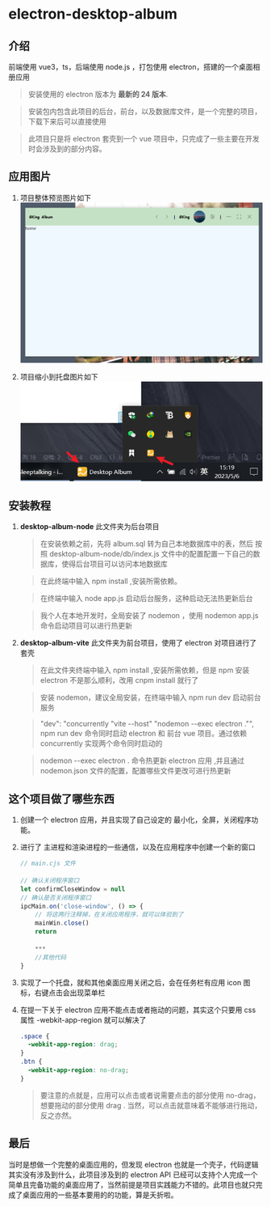 # electron-desktop-album

## 介绍

前端使用 vue3，ts，后端使用 node.js ，打包使用 electron，搭建的一个桌面相册应用

> 安装使用的 electron 版本为 <b>最新的 24 版本</b>.

> 安装包内包含此项目的后台，前台，以及数据库文件，是一个完整的项目，下载下来后可以直接使用

> 此项目只是将 electron 套壳到一个 vue 项目中，只完成了一些主要在开发时会涉及到的部分内容。

## 应用图片

1. 项目整体预览图片如下
   ![项目整体预览图片如下](./imageDemo//%E9%A1%B9%E7%9B%AE%E6%95%B4%E4%BD%93%E5%9B%BE%E7%89%87.png)

2. 项目缩小到托盘图片如下
   ![项目缩小到托盘图片如下](./imageDemo/%E7%BC%A9%E5%B0%8F%E5%90%8E%E7%9A%84%E6%89%98%E7%9B%98%E5%9B%BE%E6%A0%87.png)

## 安装教程

1.  <b>desktop-album-node</b> 此文件夹为后台项目

    > 在安装依赖之前，先将 album.sql 转为自己本地数据库中的表，然后 按照 desktop-album-node/db/index.js 文件中的配置配置一下自己的数据库，使得后台项目可以访问本地数据库

    > 在此终端中输入 npm install ,安装所需依赖。

    > 在终端中输入 node app.js 启动后台服务，这种启动无法热更新后台

    > 我个人在本地开发时，全局安装了 nodemon ，使用 nodemon app.js 命令启动项目可以进行热更新

2.  <b>desktop-album-vite</b> 此文件夹为前台项目，使用了 electron 对项目进行了套壳

    > 在此文件夹终端中输入 npm install ,安装所需依赖，但是 npm 安装 electron 不是那么顺利，改用 cnpm install 就行了

    > 安装 nodemon，建议全局安装，在终端中输入 npm run dev 启动前台服务

    > "dev": "concurrently \"vite --host\" \"nodemon --exec electron .\"", npm run dev 命令同时启动 electron 和 前台 vue 项目。通过依赖 concurrently 实现两个命令同时启动的

    > nodemon --exec electron . 命令热更新 electron 应用 ,并且通过 nodemon.json 文件的配置，配置哪些文件更改可进行热更新

## 这个项目做了哪些东西

1.  创建一个 electron 应用，并且实现了自己设定的 最小化，全屏，关闭程序功能。
2.  进行了 主进程和渲染进程的一些通信，以及在应用程序中创建一个新的窗口

    ```javascript
    // main.cjs 文件

    // 确认关闭程序窗口
    let confirmCloseWindow = null
    // 确认是否关闭程序窗口
    ipcMain.on('close-window', () => {
        // 将这两行注释掉，在关闭应用程序，就可以体验到了
        mainWin.close()
        return

        ***
        //其他代码
    }
    ```

3.  实现了一个托盘，就和其他桌面应用关闭之后，会在任务栏有应用 icon 图标，右键点击会出现菜单栏
4.  在提一下关于 electron 应用不能点击或者拖动的问题，其实这个只要用 css 属性 -webkit-app-region 就可以解决了

    ```css
    .space {
      -webkit-app-region: drag;
    }
    .btn {
      -webkit-app-region: no-drag;
    }
    ```

    > 要注意的点就是，应用可以点击或者说需要点击的部分使用 no-drag，想要拖动的部分使用 drag . 当然，可以点击就意味着不能够进行拖动，反之亦然。

## 最后

当时是想做一个完整的桌面应用的，但发现 electron 也就是一个壳子，代码逻辑其实没有涉及到什么，此项目涉及到的 electron API 已经可以支持个人完成一个简单且完备功能的桌面应用了，当然前提是项目实践能力不错的。此项目也就只完成了桌面应用的一些基本要用的的功能，算是夭折啦。
